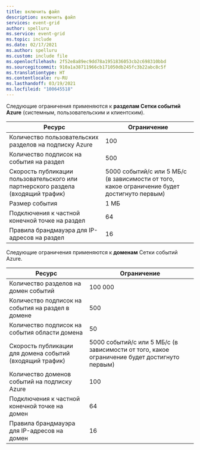 ```yaml
---
title: включить файл
description: включить файл
services: event-grid
author: spelluru
ms.service: event-grid
ms.topic: include
ms.date: 02/17/2021
ms.author: spelluru
ms.custom: include file
ms.openlocfilehash: 2f52e8a89ec9dd78a1951836053cb2c698310bbd
ms.sourcegitcommit: 910a1a38711966cb171050db245fc3b22abc8c5f
ms.translationtype: HT
ms.contentlocale: ru-RU
ms.lasthandoff: 03/19/2021
ms.locfileid: "100645518"
---
```

Следующие ограничения применяются к **разделам Сетки событий Azure** (системным, пользовательским и клиентским). 

| Ресурс | Ограничение |
| --- | --- |
| Количество пользовательских разделов на подписку Azure | 100 |
| Количество подписок на события на раздел | 500 |
| Скорость публикации пользовательского или партнерского раздела (входящий трафик) | 5000 событий/с или 5 МБ/с (в зависимости от того, какое ограничение будет достигнуто первым) |
| Размер события | 1 МБ  |
| Подключения к частной конечной точке на раздел  | 64 | 
| Правила брандмауэра для IP-адресов на раздел | 16 | 

Следующие ограничения применяются к **доменам** Сетки событий Azure. 

| Ресурс | Ограничение |
| --- | --- |
| Количество разделов на домен событий | 100 000 |
| Количество подписок на события на раздел в домене | 500 |
| Количество подписок на события области домена | 50 |
| Скорость публикации для домена событий (входящий трафик) | 5000 событий/с или 5 МБ/с (в зависимости от того, какое ограничение будет достигнуто первым) |
| Количество доменов событий на подписку Azure | 100 |
| Подключения к частной конечной точке на домен | 64 | 
| Правила брандмауэра для IP-адресов на домен | 16 | 


